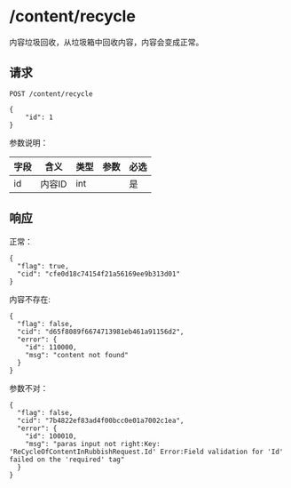 # /content/recycle

内容垃圾回收，从垃圾箱中回收内容，内容会变成正常。

## 请求

```
POST /content/recycle

{
	"id": 1
}
```

参数说明：

| 字段   |      含义   |类型  |   参数 |  必选 |
|----------|--------|------|------|------|
| id | 内容ID | int | | 是 |


## 响应

正常：

```
{
  "flag": true,
  "cid": "cfe0d18c74154f21a56169ee9b313d01"
}
```

内容不存在:

```
{
  "flag": false,
  "cid": "d65f8089f6674713981eb461a91156d2",
  "error": {
    "id": 110000,
    "msg": "content not found"
  }
}
```

参数不对：

```
{
  "flag": false,
  "cid": "7b4822ef83ad4f00bcc0e01a7002c1ea",
  "error": {
    "id": 100010,
    "msg": "paras input not right:Key: 'ReCycleOfContentInRubbishRequest.Id' Error:Field validation for 'Id' failed on the 'required' tag"
  }
}
```
